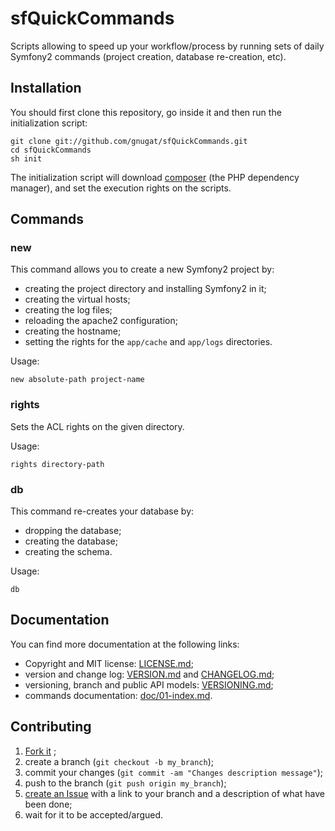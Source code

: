 # sfQuickCommands

Scripts allowing to speed up your workflow/process by running sets of daily
Symfony2 commands (project creation, database re-creation, etc).

## Installation

You should first clone this repository, go inside it
and then run the initialization script:

    git clone git://github.com/gnugat/sfQuickCommands.git
    cd sfQuickCommands
    sh init

The initialization script will download [composer](http://getcomposer.org/)
(the PHP dependency manager), and set the execution rights on the scripts.

## Commands

### new

This command allows you to create a new Symfony2 project by:

* creating the project directory and installing Symfony2 in it;
* creating the virtual hosts;
* creating the log files;
* reloading the apache2 configuration;
* creating the hostname;
* setting the rights for the `app/cache` and `app/logs` directories.

Usage:

    new absolute-path project-name

### rights

Sets the ACL rights on the given directory.

Usage:

`rights directory-path`

### db

This command re-creates your database by:

 * dropping the database;
 * creating the database;
 * creating the schema.

Usage:

    db

## Documentation

You can find more documentation at the following links:

* Copyright and MIT license: [LICENSE.md](LICENSE.md);
* version and change log:
  [VERSION.md](VERSION.md) and [CHANGELOG.md](CHANGELOG.md);
* versioning, branch and public API models: [VERSIONING.md](VERSIONING.md);
* commands documentation: [doc/01-index.md](doc/01-index.md).

## Contributing

1. [Fork it](https://github.com/gnugat/sfQuickCommands/fork_select) ;
2. create a branch (``git checkout -b my_branch``);
3. commit your changes (``git commit -am "Changes description message"``);
4. push to the branch (``git push origin my_branch``);
5. [create an Issue](https://github.com/gnugat/sfQuickCommands/issues)
   with a link to your branch and a description of what have been done;
6. wait for it to be accepted/argued.
